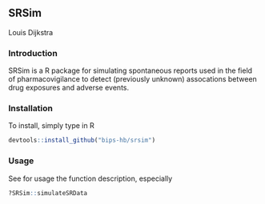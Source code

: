 ## SRSim
Louis Dijkstra

### Introduction
SRSim is a R package for simulating spontaneous reports used in the field of pharmacovigilance to detect (previously unknown) assocations between drug exposures and adverse events. 

### Installation 
To install, simply type in R

```R
devtools::install_github("bips-hb/srsim")
```

### Usage
See for usage the function description, especially 
```R
?SRSim::simulateSRData
```